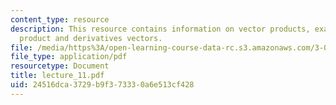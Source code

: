 ```yaml
---
content_type: resource
description: This resource contains information on vector products, examples of cross
  product and derivatives vectors.
file: /media/https%3A/open-learning-course-data-rc.s3.amazonaws.com/3-016-mathematics-for-materials-scientists-and-engineers-fall-2005/24516dca3729b9f373330a6e513cf428_lecture_11.pdf
file_type: application/pdf
resourcetype: Document
title: lecture_11.pdf
uid: 24516dca-3729-b9f3-7333-0a6e513cf428
---
```

